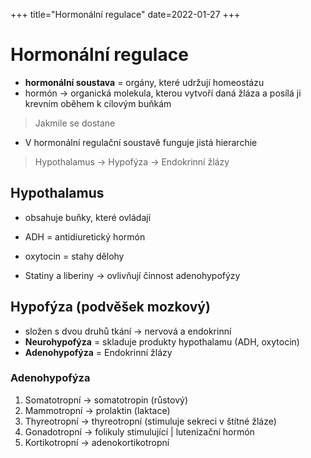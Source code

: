 +++
title="Hormonální regulace"
date=2022-01-27
+++

# Hormonální regulace
- **hormonální soustava** = orgány, které udržují homeostázu
- hormón $\to$ organická molekula, kterou vytvoří daná žláza a posílá ji krevním oběhem k cílovým buňkám
> Jakmile se dostane
- V hormonální regulační soustavě funguje jistá hierarchie
> Hypothalamus $\to$ Hypofýza $\to$ Endokrinní žlázy

## Hypothalamus
- obsahuje buňky, které ovládají
- ADH = antidiuretický hormón
- oxytocin = stahy dělohy

- Statiny a liberiny $\to$ ovlivňují činnost adenohypofýzy

## Hypofýza (podvěšek mozkový)
- složen s dvou druhů tkání $\to$ nervová a endokrinní
- **Neurohypofýza** = skladuje produkty hypothalamu (ADH, oxytocin)
- **Adenohypofýza** = Endokrinní žlázy

### Adenohypofýza
1. Somatotropní $\to$ somatotropin (růstový)
2. Mammotropní $\to$ prolaktin (laktace) 
3. Thyreotropní $\to$ thyreotropní (stimuluje sekreci v štítné žláze)
4. Gonadotropní $\to$ folikuly stimulující | lutenizační hormón
5. Kortikotropní $\to$ adenokortikotropní



